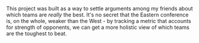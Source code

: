 This project was built as a way to settle arguments among my friends about which teams are *really* the best. It's no secret that the Eastern conference is, on the whole, weaker than the West - by tracking a metric that accounts for strength of opponents, we can get a more holistic view of which teams are the toughest to beat.
